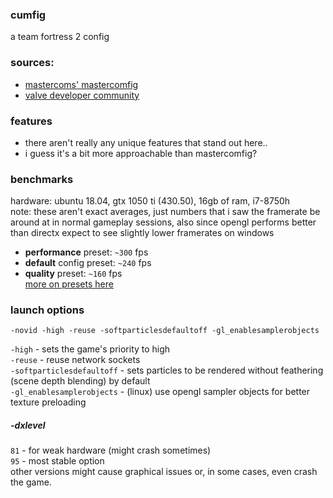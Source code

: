 ### cumfig
a team fortress 2 config  

### sources:
* [mastercoms' mastercomfig](https://github.com/mastercoms/mastercomfig)  
* [valve developer community](https://developer.valvesoftware.com/wiki/Main_Page)  
  
### features
* there aren't really any unique features that stand out here..
* i guess it's a bit more approachable than mastercomfig?

### benchmarks
hardware: ubuntu 18.04, gtx 1050 ti (430.50), 16gb of ram, i7-8750h  
note: these aren't exact averages, just numbers that i saw the framerate be around at in normal gameplay sessions, also since opengl performs better than directx expect to see slightly lower framerates on windows    
- **performance** preset: `~300` fps  
- **default** config preset: `~240` fps  
- **quality** preset: `~160` fps  
[more on presets here](https://github.com/buyBread/cumfig/wiki/presets)  
  
### launch options
`-novid -high -reuse -softparticlesdefaultoff -gl_enablesamplerobjects`  
  
`-high` - sets the game's priority to high  
`-reuse` - reuse network sockets  
`-softparticlesdefaultoff` - sets particles to be rendered without feathering (scene depth blending) by default   
`-gl_enablesamplerobjects` - (linux) use opengl sampler objects for better texture preloading   
  
##### -dxlevel
`81` - for weak hardware (might crash sometimes)    
`95` - most stable option  
other versions might cause graphical issues or, in some cases, even crash the game.